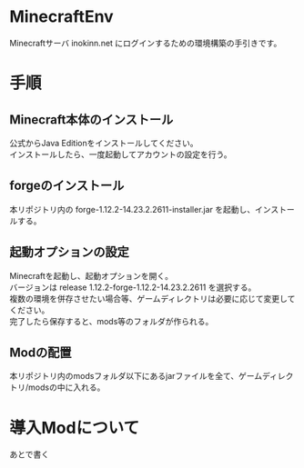 # MinecraftEnv
Minecraftサーバ inokinn.net にログインするための環境構築の手引きです。

# 手順

## Minecraft本体のインストール
公式からJava Editionをインストールしてください。<br>
インストールしたら、一度起動してアカウントの設定を行う。

## forgeのインストール
本リポジトリ内の forge-1.12.2-14.23.2.2611-installer.jar を起動し、インストールする。

## 起動オプションの設定
Minecraftを起動し、起動オプションを開く。<br>
バージョンは release 1.12.2-forge-1.12.2-14.23.2.2611 を選択する。<br>
複数の環境を併存させたい場合等、ゲームディレクトリは必要に応じて変更してください。<br>
完了したら保存すると、mods等のフォルダが作られる。

## Modの配置
本リポジトリ内のmodsフォルダ以下にあるjarファイルを全て、ゲームディレクトリ/modsの中に入れる。

# 導入Modについて
あとで書く
